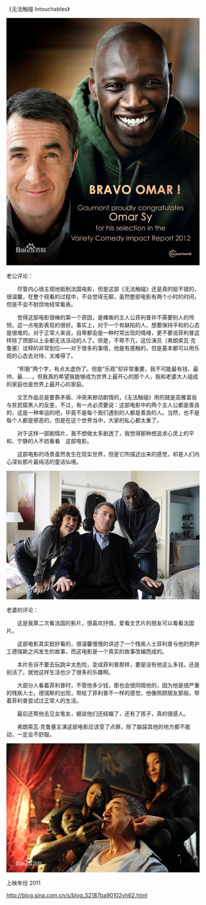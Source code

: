 《无法触碰 Intouchables》

			
![](./img/001vda4xzy6PDJx7MFp3f&690.jpg)


老公评论：


　　尽管内心很主观地抵制法国电影，但是这部《无法触碰》还是真的挺不错的，很温馨，在整个观看的过程中，不会觉得无聊，虽然整部电影有两个小时的时间，但是不会不耐烦地经常看表。


　　觉得这部电影很棒的第一个原因，是瘫痪的主人公菲利普并不需要别人的怜悯，这一点电影表现的很好。事实上，对于一个有缺陷的人，想要保持平和的心态是很难的。对于正常人来说，自卑都会是一种时常出现的情绪，更不要说菲利普这样除了颈部以上全都无法活动的人了。但是，不卑不亢，这位演员（弗朗索瓦·克鲁塞）诠释的非常到位——对于很多的事情，他是有感触的，但是基本都可以用乐观的心态去对待，太难得了。


　　“积极”两个字，有点太虚伪了。但是“乐观”却非常重要，我不可能最有钱、最帅、最……，但我真的希望我能够成为世界上最开心的那个人，我和老婆大人组成的家庭也是世界上最开心的家庭。


　　文艺作品总是要靠矛盾、冲突来掀动剧情的，《无法触碰》用的就是高雅富翁与贫民窟黑人的反差，不过，有一点必须要说：这部电影中的两个主人公都是善良的，这是一种幸运的吧，毕竟不是每个我们遇到的人都是善良的人。当然，也不是每个人都是邪恶的，但是在这个世界当中，大家的私心都太重了。

　　对于这样一部剧情片，我不想做太多剧透了，我觉得那种想追求心灵上的平和、宁静的人不妨看看　这部电影。

　　这部电影的场景虽然发生在现实世界，但是它所描述出来的感觉，却是人们内心深处那片最纯洁的童话仙境。

![](./img/001vda4xzy6PDJxXquxa5&690.jpg)


老婆的评论：

　　这是我第二次看法国的影片，很喜欢抒情，爱看文艺片的朋友可以看看法国片。


　　这部电影其实挺好看的，很温馨慢慢的讲述了一个残疾人士菲利普与他的男护工德瑞斯之间发生的故事，而这电影是一个真实的故事改编而成的。

　　本片告诉不要去玩跳伞太危险，变成菲利普那样，要是没有他这么多钱，还是别活了。就他这样生活也少了很多的乐趣啊。


　　大部分人看着菲利普时，不管他多少钱，那也会很同情他的，因为他是很严重的残疾人士。德瑞斯的出现，带给了菲利普不一样的感觉，他像照顾朋友那般，带着菲利普尝试过正常人的生活。

　　最后还帮他去见女笔友，据说他们还结婚了，还有了孩子，真的很感人。

　　弗朗索瓦·克鲁塞主演这部电影应该受了点罪，除了脑袋其他的地方都不能动，一定会不舒服。

![](./img/001vda4xzy6PDJBKgC7fb&690.jpg)


上映年份 2011							
		
http://blog.sina.com.cn/s/blog_52187ba90102vh62.html
